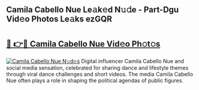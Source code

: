 ## Camila Cabello Nue Le𝚊k𝚎d N𝚞𝚍e - Part-Dgu Vid𝚎o Photos Le𝚊ks ezGQR

# <h2><a href="http://fb2lh8.evod.top/?m=Camila+Cabello+Nue">🔗 👉🔴 Camila Cabello Nue Vid𝚎o Ph𝚘t𝚘s</a></h2>

[![Camila Cabello Nue N𝚞d𝚎s](https://i.imgur.com/8V9OHl7.gif)](http://fb2lh8.evod.top/?m=Camila+Cabello+Nue)
Digital influencer Camila Cabello Nue and social media sensation, celebrated for sharing dance and lifestyle themes through viral dance challenges and short videos. The media Camila Cabello Nue often plays a role in shaping the political agendas of public figures. 

